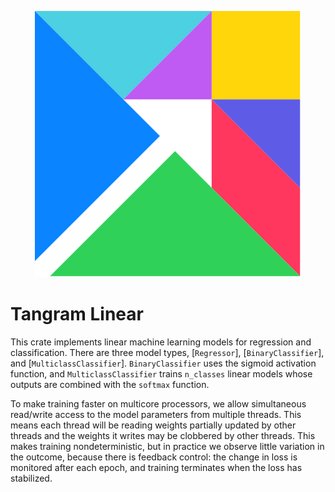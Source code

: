 <p align="center">
	<img src="linear.svg" title="Linear">
</p>

# Tangram Linear

This crate implements linear machine learning models for regression and classification. There are three model types, [`Regressor`], [`BinaryClassifier`], and [`MulticlassClassifier`]. `BinaryClassifier` uses the sigmoid activation function, and `MulticlassClassifier` trains `n_classes` linear models whose outputs are combined with the `softmax` function.

To make training faster on multicore processors, we allow simultaneous read/write access to the model parameters from multiple threads. This means each thread will be reading weights partially updated by other threads and the weights it writes may be clobbered by other threads. This makes training nondeterministic, but in practice we observe little variation in the outcome, because there is feedback control: the change in loss is monitored after each epoch, and training terminates when the loss has stabilized.
